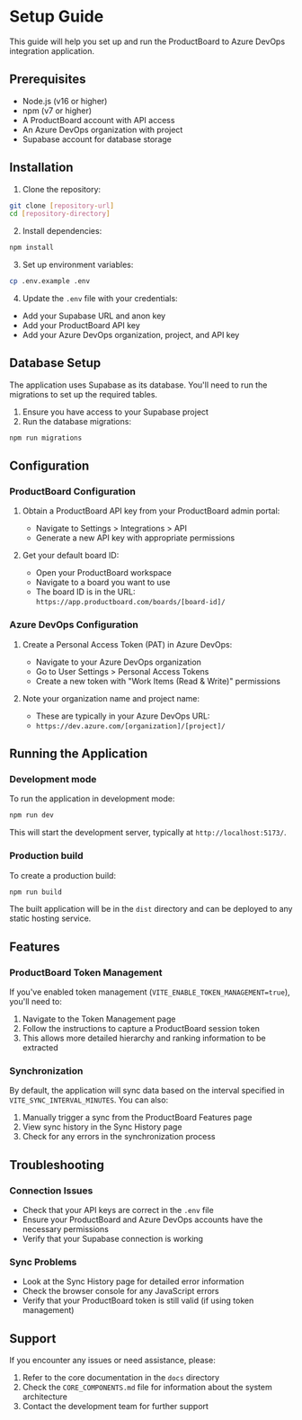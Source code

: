 # Setup Guide

This guide will help you set up and run the ProductBoard to Azure DevOps integration application.

## Prerequisites

- Node.js (v16 or higher)
- npm (v7 or higher)
- A ProductBoard account with API access
- An Azure DevOps organization with project
- Supabase account for database storage

## Installation

1. Clone the repository:
```bash
git clone [repository-url]
cd [repository-directory]
```

2. Install dependencies:
```bash
npm install
```

3. Set up environment variables:
```bash
cp .env.example .env
```

4. Update the `.env` file with your credentials:
- Add your Supabase URL and anon key
- Add your ProductBoard API key
- Add your Azure DevOps organization, project, and API key

## Database Setup

The application uses Supabase as its database. You'll need to run the migrations to set up the required tables.

1. Ensure you have access to your Supabase project
2. Run the database migrations:
```bash
npm run migrations
```

## Configuration

### ProductBoard Configuration

1. Obtain a ProductBoard API key from your ProductBoard admin portal:
   - Navigate to Settings > Integrations > API
   - Generate a new API key with appropriate permissions

2. Get your default board ID:
   - Open your ProductBoard workspace
   - Navigate to a board you want to use
   - The board ID is in the URL: `https://app.productboard.com/boards/[board-id]/`

### Azure DevOps Configuration

1. Create a Personal Access Token (PAT) in Azure DevOps:
   - Navigate to your Azure DevOps organization
   - Go to User Settings > Personal Access Tokens
   - Create a new token with "Work Items (Read & Write)" permissions

2. Note your organization name and project name:
   - These are typically in your Azure DevOps URL:
   - `https://dev.azure.com/[organization]/[project]/`

## Running the Application

### Development mode

To run the application in development mode:

```bash
npm run dev
```

This will start the development server, typically at `http://localhost:5173/`.

### Production build

To create a production build:

```bash
npm run build
```

The built application will be in the `dist` directory and can be deployed to any static hosting service.

## Features

### ProductBoard Token Management

If you've enabled token management (`VITE_ENABLE_TOKEN_MANAGEMENT=true`), you'll need to:

1. Navigate to the Token Management page
2. Follow the instructions to capture a ProductBoard session token
3. This allows more detailed hierarchy and ranking information to be extracted

### Synchronization

By default, the application will sync data based on the interval specified in `VITE_SYNC_INTERVAL_MINUTES`. You can also:

1. Manually trigger a sync from the ProductBoard Features page
2. View sync history in the Sync History page
3. Check for any errors in the synchronization process

## Troubleshooting

### Connection Issues

- Check that your API keys are correct in the `.env` file
- Ensure your ProductBoard and Azure DevOps accounts have the necessary permissions
- Verify that your Supabase connection is working

### Sync Problems

- Look at the Sync History page for detailed error information
- Check the browser console for any JavaScript errors
- Verify that your ProductBoard token is still valid (if using token management)

## Support

If you encounter any issues or need assistance, please:

1. Refer to the core documentation in the `docs` directory
2. Check the `CORE_COMPONENTS.md` file for information about the system architecture
3. Contact the development team for further support
